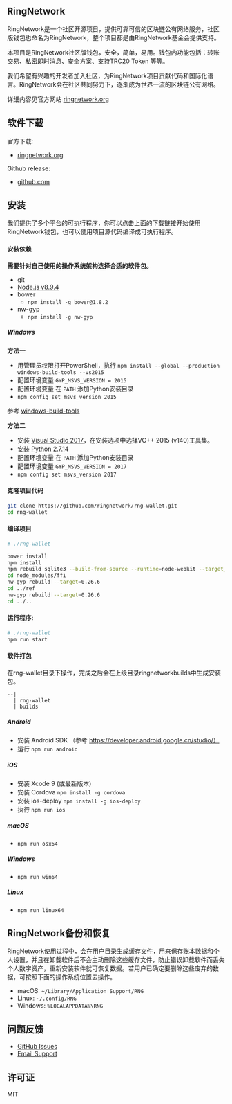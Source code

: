 ## RingNetwork

RingNetwork是一个社区开源项目，提供可靠可信的区块链公有网络服务，社区版钱包也命名为RingNetwork，整个项目都是由RingNetwork基金会提供支持。

本项目是RingNetwork社区版钱包，安全，简单，易用。钱包内功能包括：转账交易、私密即时消息、安全方案、支持TRC20 Token 等等。

我们希望有兴趣的开发者加入社区，为RingNetwork项目贡献代码和国际化语言。RingNetwork会在社区共同努力下，逐渐成为世界一流的区块链公有网络。

详细内容见官方网站 [ringnetwork.org](https://ringnetwork.org/)

## 软件下载

官方下载: 
- [ringnetwork.org](https://ringnetwork.org/application.html)

Github release: 
- [github.com](https://github.com/ringnetwork/rng-wallet/releases)


## 安装

我们提供了多个平台的可执行程序，你可以点击上面的下载链接开始使用RingNetwork钱包，也可以使用项目源代码编译成可执行程序。

#### 安装依赖

**需要针对自己使用的操作系统架构选择合适的软件包。**

- git
- [Node.js v8.9.4](https://nodejs.org/dist/v8.9.4/)
- bower
    - `npm install -g bower@1.8.2`
- nw-gyp
    - `npm install -g nw-gyp`


##### Windows

**方法一**

- 用管理员权限打开PowerShell，执行 `npm install --global --production windows-build-tools --vs2015`
- 配置环境变量 `GYP_MSVS_VERSION = 2015`
- 配置环境变量 在 `PATH` 添加Python安装目录
- `npm config set msvs_version 2015`

参考 [windows-build-tools](https://github.com/felixrieseberg/windows-build-tools)


**方法二**

- 安装 [Visual Studio 2017](https://visualstudio.microsoft.com/zh-hans/thank-you-downloading-visual-studio/?sku=Community&rel=15)，在安装选项中选择VC++ 2015 (v140)工具集。
- 安装 [Python 2.7.14](https://www.python.org/downloads/release/python-2714/)
- 配置环境变量 在 `PATH` 添加Python安装目录
- 配置环境变量 `GYP_MSVS_VERSION = 2017`
- `npm config set msvs_version 2017`


#### 克隆项目代码

```sh
git clone https://github.com/ringnetwork/rng-wallet.git
cd rng-wallet
```

#### 编译项目

```sh
# ./rng-wallet

bower install
npm install
npm rebuild sqlite3 --build-from-source --runtime=node-webkit --target_arch=x64 --target=0.26.6
cd node_modules/ffi
nw-gyp rebuild --target=0.26.6
cd ../ref
nw-gyp rebuild --target=0.26.6
cd ../..
```

#### 运行程序:

```sh
# ./rng-wallet
npm run start
```

#### 软件打包

在rng-wallet目录下操作，完成之后会在上级目录ringnetworkbuilds中生成安装包。

```
--|
  | rng-wallet
  | builds
```

##### Android

- 安装 Android SDK （参考 https://developer.android.google.cn/studio/）
- 运行 `npm run android`

##### iOS

- 安装 Xcode 9 (或最新版本)
- 安装 Cordova `npm install -g cordova`
- 安装 ios-deploy `npm install -g ios-deploy`
- 执行 `npm run ios`


##### macOS

- `npm run osx64`

##### Windows

- `npm run win64`

##### Linux

- `npm run linux64`


## RingNetwork备份和恢复

RingNetwork使用过程中，会在用户目录生成缓存文件，用来保存账本数据和个人设置，并且在卸载软件后不会主动删除这些缓存文件，防止错误卸载软件而丢失个人数字资产，重新安装软件就可恢复数据。若用户已确定要删除这些废弃的数据，可按照下面的操作系统位置去操作。

* macOS: `~/Library/Application Support/RNG`
* Linux: `~/.config/RNG`
* Windows: `%LOCALAPPDATA%\RNG`


## 问题反馈

* [GitHub Issues](https://github.com/ringnetwork/rng-wallet/issues)
* [Email Support](mailto:foundation@ringnetwork.org)

## 许可证

MIT

